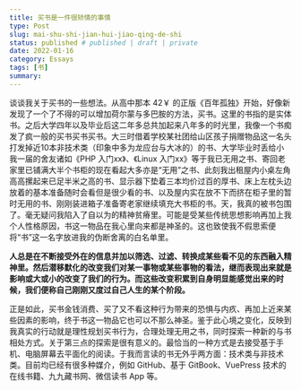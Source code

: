 ```yaml
---
title: 买书是一件很矫情的事情
type: Post
slug: mai-shu-shi-jian-hui-jiao-qing-de-shi
status: published # published | draft | private
date: 2022-01-16
category: Essays
tags: [书]
summary:
---
```


谈谈我关于买书的一些想法。从高中那本 42￥ 的正版《百年孤独》开始，好像新发现了一个了不得的可以增加荷尔蒙与多巴胺的方法，买书。这里的书指的是实体书。之后大学四年以及毕业后这二年多总共加起来八年多的时光里，我像一个书痴发了疯一般的买书买书买书。大三时借着学校某社团给山区孩子捐赠物品这一名头打发掉近10本非技术类（印象中多为龙应台与大冰的）的书、大学毕业时丢给小我一届的舍友诸如《PHP 入门xx》、《Linux 入门xx》等于我已无用之书、寄回老家里已铺满大半个书柜的现在看起大多亦是“无用”之书、此刻我出租屋内小桌左角高高摞起来已足半米之高的书、显示器下垫着三本均价过百的厚书、床上左枕头边放着的基本准备随时会看但是很少看的书、以及屋内实在放不下而挤在柜子里的暂时无用的书、刚刚装进箱子准备寄老家继续填充大书柜的书。天，我真的被书包围了。毫无疑问我陷入了自以为的精神贫瘠里。可能是受某些传统思想影响再加上我个人性格原因，书这一物品在我心里向来都是神圣的。这也致使我不假思索便将“书”这一名字放进我的伪断舍离的白名单里。

**人总是在不断接受外在的信息并加以筛选、过滤、转换成某些看不见的东西融入精神里。然后潜移默化的改变我们对某一事物或某些事物的看法，继而表现出来就是影响或大或小的改变了我们的行为。而这些改变积累到自身明显能感觉出来的时候，我们便称自己刚刚又度过自己人生的某个阶段。**

正是如此，买书金钱消费、买了又不看这种行为带来的恐惧与内疚、再加上近来某些因素的影响，终于书这一物品它也可以不那么神圣。鉴于此心境之变化，反映到我真实的行动就是理性规划买书行为，合理处理无用之书，同时探索一种新的与书相处方式。关于第三点的探索是很有意义的。最恰当的一种方式是去接受基于手机、电脑屏幕去平面化的阅读。于我而言读的书无外乎两方面：技术类与非技术类。目前均已经有很多种媒介，例如 GitHub、基于 GitBook、VuePress 技术的在线书籍、九九藏书网、微信读书 App 等。